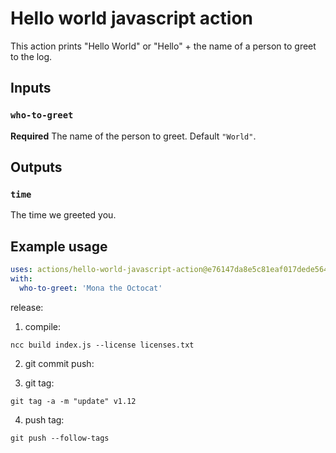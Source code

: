# Hello world javascript action

This action prints "Hello World" or "Hello" + the name of a person to greet to the log.

## Inputs

### `who-to-greet`

**Required** The name of the person to greet. Default `"World"`.

## Outputs

### `time`

The time we greeted you.

## Example usage

```yaml
uses: actions/hello-world-javascript-action@e76147da8e5c81eaf017dede5645551d4b94427b
with:
  who-to-greet: 'Mona the Octocat'
```




release:

1. compile:
```shell
ncc build index.js --license licenses.txt
```

2. git commit push:

3. git tag:

```shell
git tag -a -m "update" v1.12
```

4. push tag:

```shell
git push --follow-tags 
```